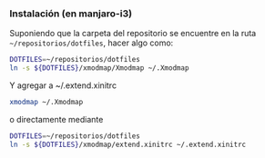 ### Instalación (en manjaro-i3)
Suponiendo que la carpeta del repositorio se encuentre en la ruta `~/repositorios/dotfiles`, hacer algo como:

```bash
DOTFILES=~/repositorios/dotfiles
ln -s ${DOTFILES}/xmodmap/Xmodmap ~/.Xmodmap
```

Y agregar a ~/.extend.xinitrc

```bash
xmodmap ~/.Xmodmap
```

o directamente mediante
```bash
DOTFILES=~/repositorios/dotfiles
ln -s ${DOTFILES}/xmodmap/extend.xinitrc ~/.extend.xinitrc
```
